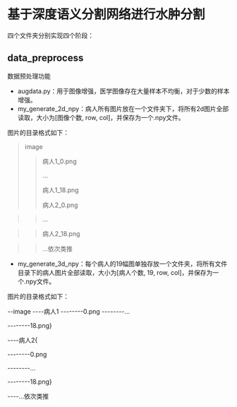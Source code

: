# 基于深度语义分割网络进行水肿分割

四个文件夹分别实现四个阶段：

## data_preprocess
数据预处理功能

* augdata.py：用于图像增强，医学图像存在大量样本不均衡，对于少数的样本增强。
* my_generate_2d_npy：病人所有图片放在一个文件夹下，将所有2d图片全部读取，大小为[图像个数, row, col]，并保存为一个.npy文件。

图片的目录格式如下：
>image
>>病人1_0.png
>>
>>...
>>
>>病人1_18.png
>>
>>病人2_0.png

>>...

>>病人2_18.png

>>...依次类推

* my_generate_3d_npy：每个病人的19幅图单独存放一个文件夹，将所有文件目录下的病人图片全部读取，大小为[病人个数, 19, row, col]，并保存为一个.npy文件。

图片的目录格式如下：

--image
----病人1
--------0.png
--------...

--------18.png}

----病人2{

--------0.png

--------...

--------18.png}

----...依次类推
